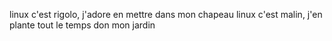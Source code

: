 linux c'est rigolo, j'adore en mettre dans mon chapeau
linux c'est malin, j'en plante tout le temps don mon jardin
